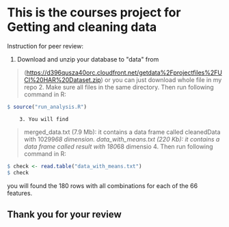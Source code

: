 # This is the courses project for Getting and cleaning data

Instruction for peer review:

1. Download and unzip your database to "data" from
> (https://d396qusza40orc.cloudfront.net/getdata%2Fprojectfiles%2FUCI%20HAR%20Dataset.zip)
	or you can just download whole file in my repo
		2. Make sure all files in the same directory. Then run following command in R:
```R
$ source("run_analysis.R")
```
		3. You will find 
> merged_data.txt (7.9 Mb): it contains a data frame called cleanedData with 10299*68 dimension.
> data_with_means.txt (220 Kb): it contains a data frame called result with 180*68 dimensio
		4. Then run following command in R:
```R
$ check <- read.table("data_with_means.txt")
$ check
```
you will found the 180 rows with all combinations for each of the 66 features.

## Thank you for your review
